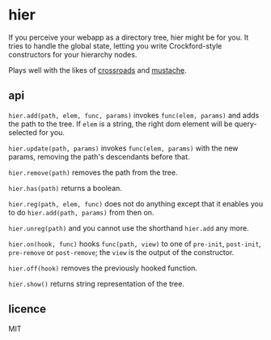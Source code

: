 # hier

If you perceive your webapp as a directory tree, hier might be for you. It tries
to handle the global state, letting you write Crockford-style constructors for
your hierarchy nodes.

Plays well with the likes of
[crossroads](https://github.com/millermedeiros/crossroads.js) and
[mustache](https://github.com/janl/mustache.js).


## api

`hier.add(path, elem, func, params)` invokes `func(elem, params)` and adds the
path to the tree. If `elem` is a string, the right dom element will be
query-selected for you.

`hier.update(path, params)` invokes `func(elem, params)` with the new params,
removing the path's descendants before that.

`hier.remove(path)` removes the path from the tree.

`hier.has(path)` returns a boolean.

`hier.reg(path, elem, func)` does not do anything except that it enables you to
do `hier.add(path, params)` from then on.

`hier.unreg(path)` and you cannot use the shorthand `hier.add` any more.

`hier.on(hook, func)` hooks `func(path, view)` to one of `pre-init`,
`post-init`, `pre-remove` or `post-remove`; the `view` is the output of the
constructor.

`hier.off(hook)` removes the previously hooked function.

`hier.show()` returns string representation of the tree.


## licence

MIT
